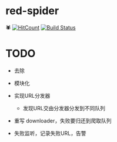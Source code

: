 # red-spider
:spider:
[![HitCount](http://hits.dwyl.io/jpcui/red-spider.svg)](http://hits.dwyl.io/jpcui/red-spider)
[![Build Status](https://travis-ci.org/JPCui/red-spider.svg?branch=master)](https://travis-ci.org/JPCui/red-spider)


# TODO

- 去除

- 模块化

- 实现URL分发器

	- 发现URL交由分发器分发到不同队列 

- 重写 downloader，失败要归还到爬取队列

- 失败监听，记录失败URL，告警


